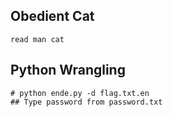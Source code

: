 ## **Obedient Cat**
```read man cat ```

## **Python Wrangling**
``` 
# python ende.py -d flag.txt.en 
## Type password from password.txt
```

